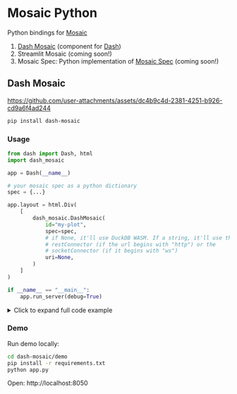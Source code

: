 # Mosaic Python

Python bindings for [Mosaic](https://github.com/uwdata/mosaic/)

1. [Dash Mosaic](#dash-mosaic) (component for [Dash](https://github.com/plotly/dash))
2. Streamlit Mosaic (coming soon!)
3. Mosaic Spec: Python implementation of [Mosaic Spec](https://idl.uw.edu/mosaic/spec/) (coming soon!)

## Dash Mosaic

https://github.com/user-attachments/assets/dc4b9c4d-2381-4251-b926-cd9a6f4ad244

```sh
pip install dash-mosaic
```

### Usage

```python
from dash import Dash, html
import dash_mosaic

app = Dash(__name__)

# your mosaic spec as a python dictionary
spec = {...}

app.layout = html.Div(
    [
        dash_mosaic.DashMosaic(
            id="my-plot",
            spec=spec,
            # if None, it'll use DuckDB WASM. If a string, it'll use the
            # restConnector (if the url begins with "http") or the
            # socketConnector (if it begins with "ws")
            uri=None,
        )
    ]
)

if __name__ == "__main__":
    app.run_server(debug=True)
```


<details>
<summary>Click to expand full code example</summary>

```python
from dash import Dash, html
import dash_mosaic

app = Dash(__name__)

spec = {
    "meta": {
        "title": "Interactive Penguin Bill Measurements",
        "description": "Scatterplot of bill length vs depth with interactive selection",
    },
    "data": {
        "penguins": {
            "type": "parquet",
            "file": "https://raw.githubusercontent.com/uwdata/mosaic/refs/heads/main/data/penguins.parquet",
        }
    },
    "params": {
        "brush": {"select": "crossfilter"},
        "domain": ["Adelie", "Chinstrap", "Gentoo"],
        "colors": ["#1f77b4", "#ff7f0e", "#2ca02c"],
    },
    "vconcat": [
        {
            "name": "scatterplot",
            "width": 600,
            "height": 400,
            "xLabel": "Bill Length (mm) →",
            "yLabel": "↑ Bill Depth (mm)",
            "colorDomain": "$domain",
            "colorRange": "$colors",
            "plot": [
                {
                    "fill": "species",
                    "x": "bill_length",
                    "y": "bill_depth",
                    "data": {"from": "penguins", "filterBy": "$brush"},
                    "mark": "dot",
                },
                {"as": "$brush", "select": "intervalXY"},
            ],
        },
        {
            "name": "species_count",
            "width": 600,
            "height": 200,
            "xLabel": "Penguin Species →",
            "yLabel": "↑ Count",
            "colorDomain": "$domain",
            "colorRange": "$colors",
            "plot": [
                {
                    "fill": "species",
                    "y": {"count": None},
                    "x": "species",
                    "data": {"from": "penguins", "filterBy": "$brush"},
                    "mark": "barY",
                }
            ],
        },
    ],
}


app.layout = html.Div(
    [
        dash_mosaic.DashMosaic(
            id="penguin-plot",
            spec=spec,
            uri=None,
        )
    ]
)

if __name__ == "__main__":
    app.run_server(debug=True)
```

</details>

### Demo

Run demo locally:

```sh
cd dash-mosaic/demo
pip install -r requirements.txt
python app.py
```

Open: http://localhost:8050
